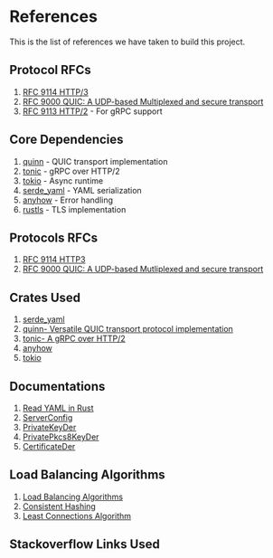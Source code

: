 # References

This is the list of references we have taken to build this project.

## Protocol RFCs

1. [RFC 9114 HTTP/3](https://www.rfc-editor.org/rfc/rfc9114.html)
2. [RFC 9000 QUIC: A UDP-based Multiplexed and secure transport](https://www.rfc-editor.org/rfc/rfc9000.html)
3. [RFC 9113 HTTP/2](https://www.rfc-editor.org/rfc/rfc9113.html) - For gRPC support

## Core Dependencies
1. [quinn](https://crates.io/crates/quinn) - QUIC transport implementation
2. [tonic](https://crates.io/crates/tonic) - gRPC over HTTP/2
3. [tokio](https://crates.io/crates/tokio) - Async runtime
4. [serde_yaml](https://crates.io/crates/serde_yaml) - YAML serialization
5. [anyhow](https://crates.io/crates/anyhow) - Error handling
6. [rustls](https://crates.io/crates/rustls) - TLS implementation

## Protocols RFCs

1. [RFC 9114 HTTP3](https://www.rfc-editor.org/rfc/rfc9114.html)
2. [RFC 9000 QUIC: A UDP-based Mutliplexed and secure transport](https://www.rfc-editor.org/rfc/rfc9000.html)

## Crates Used
1. [serde_yaml](https://crates.io/crates/serde_yaml)
2. [quinn- Versatile QUIC transport protocol implementation](https://crates.io/crates/quinn)
3. [tonic- A gRPC over HTTP/2](https://crates.io/crates/tonic)
4. [anyhow](https://crates.io/crates/anyhow)
5. [tokio](https://crates.io/crates/tokio)

## Documentations
1. [Read YAML in Rust](https://rust.code-maven.com/yaml/) 
2. [ServerConfig](https://docs.rs/quinn/latest/quinn/struct.ServerConfig.html#method.with_single_cert)
3. [PrivateKeyDer](https://docs.rs/rustls-pki-types/1.12.0/rustls_pki_types/enum.PrivateKeyDer.html)
4. [PrivatePkcs8KeyDer](https://docs.rs/rustls-pki-types/latest/rustls_pki_types/struct.PrivatePkcs8KeyDer.html)
5. [CertificateDer](https://docs.rs/rustls-pki-types/1.12.0/rustls_pki_types/struct.CertificateDer.html)

## Load Balancing Algorithms
1. [Load Balancing Algorithms](https://kemptechnologies.com/load-balancer/load-balancing-algorithms-techniques/)
2. [Consistent Hashing](https://en.wikipedia.org/wiki/Consistent_hashing)
3. [Least Connections Algorithm](https://www.nginx.com/resources/glossary/least-connections-load-balancing/)


## Stackoverflow Links Used